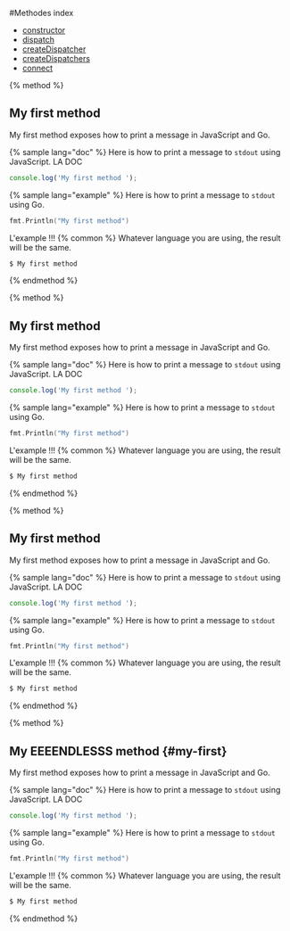 #Methodes index

* [constructor](constructor.md)
* [dispatch](dispatch.md)
* [createDispatcher](createdispatcher.md)
* [createDispatchers](createdispatchers.md)
* [connect](connect.md)

{% method %}
## My first method

My first method exposes how to print a message in JavaScript and Go.

{% sample lang="doc" %}
Here is how to print a message to `stdout` using JavaScript.
LA DOC
```js
console.log('My first method ');
```

{% sample lang="example" %}
Here is how to print a message to `stdout` using Go.

```go
fmt.Println("My first method")
```
L'example !!!
{% common %}
Whatever language you are using, the result will be the same.

```bash
$ My first method
```
{% endmethod %}

{% method %}
## My first method

My first method exposes how to print a message in JavaScript and Go.

{% sample lang="doc" %}
Here is how to print a message to `stdout` using JavaScript.
LA DOC
```js
console.log('My first method ');
```

{% sample lang="example" %}
Here is how to print a message to `stdout` using Go.

```go
fmt.Println("My first method")
```
L'example !!!
{% common %}
Whatever language you are using, the result will be the same.

```bash
$ My first method
```
{% endmethod %}

{% method %}
## My first method

My first method exposes how to print a message in JavaScript and Go.

{% sample lang="doc" %}
Here is how to print a message to `stdout` using JavaScript.
 LA DOC
```js
console.log('My first method ');
```

{% sample lang="example" %}
Here is how to print a message to `stdout` using Go.

```go
fmt.Println("My first method")
```
 L'example !!!
{% common %}
Whatever language you are using, the result will be the same.

```bash
$ My first method
```
{% endmethod %}


{% method %}
## My EEEENDLESSS method {#my-first}

My first method exposes how to print a message in JavaScript and Go.

{% sample lang="doc" %}
Here is how to print a message to `stdout` using JavaScript.
 LA DOC
```js
console.log('My first method ');
```

{% sample lang="example" %}
Here is how to print a message to `stdout` using Go.

```go
fmt.Println("My first method")
```
 L'example !!!
{% common %}
Whatever language you are using, the result will be the same.

```bash
$ My first method
```
{% endmethod %}
